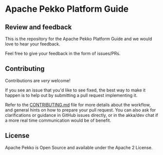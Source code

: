 Apache Pekko Platform Guide
===========================

Review and feedback
-------------------

This is the repository for the Apache Pekko Platform Guide and we would love to hear your feedback.

Feel free to give your feedback in the form of issues/PRs.

Contributing
------------
Contributions are *very* welcome!

If you see an issue that you'd like to see fixed, the best way to make it happen is to help out by submitting a pull request implementing it.

Refer to the [CONTRIBUTING.md](https://github.com/apache/incubator-pekko-platform-guide/blob/main/CONTRIBUTING.md) file for more details about the workflow,
and general hints on how to prepare your pull request. You can also ask for clarifications or guidance in GitHub issues directly,
or in the akka/dev chat if a more real time communication would be of benefit.

License
-------

Apache Pekko is Open Source and available under the Apache 2 License.
